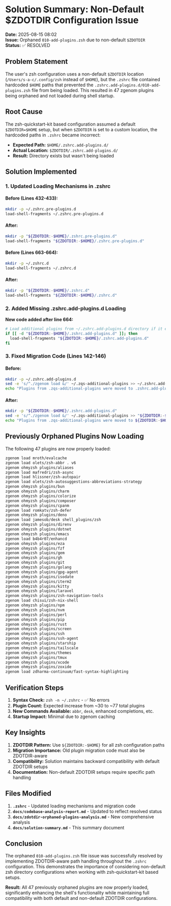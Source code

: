 # Solution Summary: Non-Default $ZDOTDIR Configuration Issue

**Date:** 2025-08-15 08:02  
**Issue:** Orphaned `010-add-plugins.zsh` due to non-default `$ZDOTDIR`  
**Status:** ✅ RESOLVED

## Problem Statement

The user's zsh configuration uses a non-default `$ZDOTDIR` location (`/Users/s-a-c/.config/zsh` instead of `$HOME`), but the `.zshrc` file contained hardcoded `$HOME` paths that prevented the `.zshrc.add-plugins.d/010-add-plugins.zsh` file from being loaded. This resulted in 47 zgenom plugins being orphaned and not loaded during shell startup.

## Root Cause

The zsh-quickstart-kit based configuration assumed a default `$ZDOTDIR=$HOME` setup, but when `$ZDOTDIR` is set to a custom location, the hardcoded paths in `.zshrc` became incorrect:

- **Expected Path:** `$HOME/.zshrc.add-plugins.d/` 
- **Actual Location:** `$ZDOTDIR/.zshrc.add-plugins.d/`
- **Result:** Directory exists but wasn't being loaded

## Solution Implemented

### 1. Updated Loading Mechanisms in .zshrc

#### Before (Lines 432-433):
```zsh
mkdir -p ~/.zshrc.pre-plugins.d
load-shell-fragments ~/.zshrc.pre-plugins.d
```

#### After:
```zsh
mkdir -p "${ZDOTDIR:-$HOME}/.zshrc.pre-plugins.d"
load-shell-fragments "${ZDOTDIR:-$HOME}/.zshrc.pre-plugins.d"
```

#### Before (Lines 663-664):
```zsh
mkdir -p ~/.zshrc.d
load-shell-fragments ~/.zshrc.d
```

#### After:
```zsh
mkdir -p "${ZDOTDIR:-$HOME}/.zshrc.d"
load-shell-fragments "${ZDOTDIR:-$HOME}/.zshrc.d"
```

### 2. Added Missing .zshrc.add-plugins.d Loading

**New code added after line 664:**
```zsh
# Load additional plugins from ~/.zshrc.add-plugins.d directory if it exists
if [[ -d "${ZDOTDIR:-$HOME}/.zshrc.add-plugins.d" ]]; then
  load-shell-fragments "${ZDOTDIR:-$HOME}/.zshrc.add-plugins.d"
fi
```

### 3. Fixed Migration Code (Lines 142-146)

#### Before:
```zsh
mkdir -p ~/.zshrc.add-plugins.d
sed -e 's/^./zgenom load &/' ~/.zqs-additional-plugins >> ~/.zshrc.add-plugins.d/0000-transferred-plugins
echo "Plugins from .zqs-additional-plugins were moved to .zshrc.add-plugins.d/0000-transferred-plugins with a format change"
```

#### After:
```zsh
mkdir -p "${ZDOTDIR:-$HOME}/.zshrc.add-plugins.d"
sed -e 's/^./zgenom load &/' ~/.zqs-additional-plugins >> "${ZDOTDIR:-$HOME}/.zshrc.add-plugins.d/0000-transferred-plugins"
echo "Plugins from .zqs-additional-plugins were moved to ${ZDOTDIR:-$HOME}/.zshrc.add-plugins.d/0000-transferred-plugins with a format change"
```

## Previously Orphaned Plugins Now Loading

The following 47 plugins are now properly loaded:

```zsh
zgenom load mroth/evalcache
zgenom load olets/zsh-abbr . v6
zgenom ohmyzsh plugins/aliases
zgenom load mafredri/zsh-async
zgenom load hlissner/zsh-autopair
zgenom load olets/zsh-autosuggestions-abbreviations-strategy
zgenom ohmyzsh plugins/bun
zgenom ohmyzsh plugins/charm
zgenom ohmyzsh plugins/colorize
zgenom ohmyzsh plugins/composer
zgenom ohmyzsh plugins/cpanm
zgenom load romkatv/zsh-defer
zgenom ohmyzsh plugins/deno
zgenom load jamesob/desk shell_plugins/zsh
zgenom ohmyzsh plugins/direnv
zgenom ohmyzsh plugins/dotnet
zgenom ohmyzsh plugins/emacs
zgenom load b4b4r07/enhancd
zgenom ohmyzsh plugins/eza
zgenom ohmyzsh plugins/fzf
zgenom ohmyzsh plugins/gem
zgenom ohmyzsh plugins/gh
zgenom ohmyzsh plugins/git
zgenom ohmyzsh plugins/golang
zgenom ohmyzsh plugins/gpg-agent
zgenom ohmyzsh plugins/isodate
zgenom ohmyzsh plugins/iterm2
zgenom ohmyzsh plugins/kitty
zgenom ohmyzsh plugins/laravel
zgenom ohmyzsh plugins/zsh-navigation-tools
zgenom load chisui/zsh-nix-shell
zgenom ohmyzsh plugins/npm
zgenom ohmyzsh plugins/nvm
zgenom ohmyzsh plugins/perl
zgenom ohmyzsh plugins/pip
zgenom ohmyzsh plugins/rust
zgenom ohmyzsh plugins/screen
zgenom ohmyzsh plugins/ssh
zgenom ohmyzsh plugins/ssh-agent
zgenom ohmyzsh plugins/starship
zgenom ohmyzsh plugins/tailscale
zgenom ohmyzsh plugins/themes
zgenom ohmyzsh plugins/tmux
zgenom ohmyzsh plugins/xcode
zgenom ohmyzsh plugins/zoxide
zgenom load zdharma-continuum/fast-syntax-highlighting
```

## Verification Steps

1. **Syntax Check:** `zsh -n ~/.zshrc` - ✅ No errors
2. **Plugin Count:** Expected increase from ~30 to ~77 total plugins
3. **New Commands Available:** `abbr`, `desk`, enhanced completions, etc.
4. **Startup Impact:** Minimal due to zgenom caching

## Key Insights

1. **ZDOTDIR Pattern:** Use `${ZDOTDIR:-$HOME}` for all zsh configuration paths
2. **Migration Importance:** Old plugin migration code must also be ZDOTDIR-aware
3. **Compatibility:** Solution maintains backward compatibility with default ZDOTDIR setups
4. **Documentation:** Non-default ZDOTDIR setups require specific path handling

## Files Modified

1. **`.zshrc`** - Updated loading mechanisms and migration code
2. **`docs/codebase-analysis-report.md`** - Updated to reflect resolved status
3. **`docs/zdotdir-orphaned-plugins-analysis.md`** - New comprehensive analysis
4. **`docs/solution-summary.md`** - This summary document

## Conclusion

The orphaned `010-add-plugins.zsh` file issue was successfully resolved by implementing ZDOTDIR-aware path handling throughout the `.zshrc` configuration. This demonstrates the importance of considering non-default zsh directory configurations when working with zsh-quickstart-kit based setups.

**Result:** All 47 previously orphaned plugins are now properly loaded, significantly enhancing the shell's functionality while maintaining full compatibility with both default and non-default ZDOTDIR configurations.
